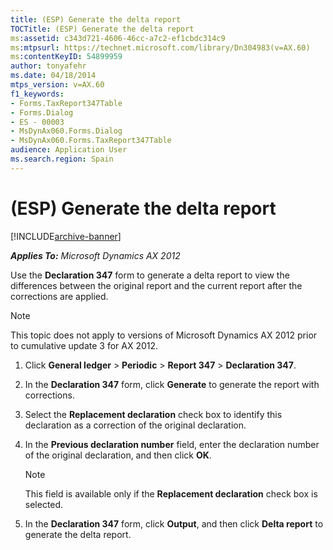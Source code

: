```yaml
---
title: (ESP) Generate the delta report
TOCTitle: (ESP) Generate the delta report
ms:assetid: c343d721-4606-46cc-a7c2-ef1cbdc314c9
ms:mtpsurl: https://technet.microsoft.com/library/Dn304983(v=AX.60)
ms:contentKeyID: 54899959
author: tonyafehr
ms.date: 04/18/2014
mtps_version: v=AX.60
f1_keywords:
- Forms.TaxReport347Table
- Forms.Dialog
- ES - 00003
- MsDynAx060.Forms.Dialog
- MsDynAx060.Forms.TaxReport347Table
audience: Application User
ms.search.region: Spain
---
```


# (ESP) Generate the delta report 


[!INCLUDE[archive-banner](includes/archive-banner.md)]


_**Applies To:** Microsoft Dynamics AX 2012_

Use the **Declaration 347** form to generate a delta report to view the differences between the original report and the current report after the corrections are applied.


> [!NOTE]
> <P>This topic does not apply to versions of Microsoft Dynamics AX 2012 prior to cumulative update 3 for AX 2012.</P>



1.  Click **General ledger** \> **Periodic** \> **Report 347** \> **Declaration 347**.

2.  In the **Declaration 347** form, click **Generate** to generate the report with corrections.

3.  Select the **Replacement declaration** check box to identify this declaration as a correction of the original declaration.

4.  In the **Previous declaration number** field, enter the declaration number of the original declaration, and then click **OK**.
    

    > [!NOTE]
    > <P>This field is available only if the <STRONG>Replacement declaration</STRONG> check box is selected.</P>



5.  In the **Declaration 347** form, click **Output**, and then click **Delta report** to generate the delta report.

  


